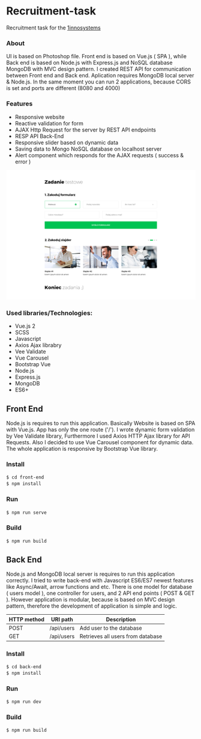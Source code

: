 # Recruitment-task
Recruitment task for the [1innosystems]

### About
UI is based on Photoshop file. Front end is based on Vue.js ( SPA ), while Back end is based on Node.js with Express.js and NoSQL database MongoDB with MVC design pattern. I created REST API for communication between Front end and Back end. Aplication requires MongoDB local server & Node.js. In the same moment you can run 2 applications, because CORS is set and ports are different (8080 and 4000)

### Features
- Responsive website
- Reactive validation for form
- AJAX Http Request for the server by REST API endpoints
- RESP API Back-End
- Responsive slider based on dynamic data
- Saving data to Mongo NoSQL database on localhost server
- Alert component which responds for the AJAX requests ( success & error )

![layout of website](./img/layout.png)

### Used libraries/Technologies:
  - Vue.js 2
  - SCSS
  - Javascript
  - Axios Ajax librabry
  - Vee Validate
  - Vue Carousel
  - Bootstrap Vue
  - Node.js
  - Express.js
  - MongoDB
  - ES6+

## Front End
Node.js is requires to run this application. Basically Website is based on SPA with Vue.js. App has only the one route ('/'). I wrote dynamic form validation by Vee Validate library, Furthermore I used Axios HTTP Ajax library for API Requests. Also I decided to use Vue Carousel component for dynamic data. The whole application is responsive by Bootstrap Vue library.

### Install
```sh
$ cd front-end
$ npm install
```

### Run

```sh
$ npm run serve
```

### Build

```sh
$ npm run build
```

## Back End
Node.js and MongoDB local server is requires to run this application correctly. I tried to write back-end with Javascript ES6/ES7 newest features like Async/Await, arrow functions and etc. There is one model for database ( users model ), one controller for users, and 2 API end points ( POST & GET ). However application is modular, because is based on MVC design pattern, therefore the development of application is simple and logic.

| HTTP method | URI path | Description |
| ----------- | -------- | ----------- |
| POST | /api/users |  Add user to the database |
| GET | /api/users |  Retrieves all users from database |

### Install

```sh
$ cd back-end
$ npm install
```

### Run

```sh
$ npm run dev
```

### Build

```sh
$ npm run build
```

[1innosystems]: http://1innosystems.com/